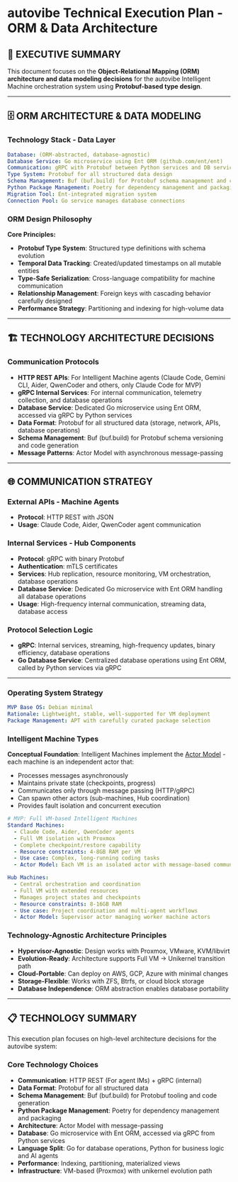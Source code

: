 # autovibe Technical Execution Plan - ORM & Data Architecture

## 🎯 EXECUTIVE SUMMARY

This document focuses on the **Object-Relational Mapping (ORM) architecture and data modeling decisions** for the autovibe Intelligent Machine orchestration system using **Protobuf-based type design**.

---

## 🗄️ ORM ARCHITECTURE & DATA MODELING

### Technology Stack - Data Layer
```yaml
Database: (ORM-abstracted, database-agnostic)
Database Service: Go microservice using Ent ORM (github.com/ent/ent)
Communication: gRPC with Protobuf between Python services and DB service
Type System: Protobuf for all structured data design
Schema Management: Buf (buf.build) for Protobuf schema management and code generation
Python Package Management: Poetry for dependency management and packaging
Migration Tool: Ent-integrated migration system
Connection Pool: Go service manages database connections
```

### ORM Design Philosophy

**Core Principles:**
- **Protobuf Type System**: Structured type definitions with schema evolution
- **Temporal Data Tracking**: Created/updated timestamps on all mutable entities
- **Type-Safe Serialization**: Cross-language compatibility for machine communication
- **Relationship Management**: Foreign keys with cascading behavior carefully designed
- **Performance Strategy**: Partitioning and indexing for high-volume data
---

## 🏗️ TECHNOLOGY ARCHITECTURE DECISIONS

### Communication Protocols
- **HTTP REST APIs**: For Intelligent Machine agents (Claude Code, Gemini CLI, Aider, QwenCoder and others, only Claude Code for MVP)
- **gRPC Internal Services**: For internal communication, telemetry collection, and database operations
- **Database Service**: Dedicated Go microservice using Ent ORM, accessed via gRPC by Python services
- **Data Format**: Protobuf for all structured data (storage, network, APIs, database operations)
- **Schema Management**: Buf (buf.build) for Protobuf schema versioning and code generation
- **Message Patterns**: Actor Model with asynchronous message-passing

---

## 🌐 COMMUNICATION STRATEGY

### External APIs - Machine Agents
- **Protocol**: HTTP REST with JSON
- **Usage**: Claude Code, Aider, QwenCoder agent communication

### Internal Services - Hub Components  
- **Protocol**: gRPC with binary Protobuf
- **Authentication**: mTLS certificates
- **Services**: Hub replication, resource monitoring, VM orchestration, database operations
- **Database Service**: Dedicated Go microservice with Ent ORM handling all database operations
- **Usage**: High-frequency internal communication, streaming data, database access

### Protocol Selection Logic
- **gRPC**: Internal services, streaming, high-frequency updates, binary efficiency, database operations
- **Go Database Service**: Centralized database operations using Ent ORM, called by Python services via gRPC

---

### Operating System Strategy
```yaml
MVP Base OS: Debian minimal 
Rationale: Lightweight, stable, well-supported for VM deployment
Package Management: APT with carefully curated package selection
```

### Intelligent Machine Types

**Conceptual Foundation**: Intelligent Machines implement the [Actor Model](https://en.wikipedia.org/wiki/Actor_model) - each machine is an independent actor that:
- Processes messages asynchronously 
- Maintains private state (checkpoints, progress)
- Communicates only through message passing (HTTP/gRPC)
- Can spawn other actors (sub-machines, Hub coordination)
- Provides fault isolation and concurrent execution

```yaml
# MVP: Full VM-based Intelligent Machines  
Standard Machines:
  - Claude Code, Aider, QwenCoder agents
  - Full VM isolation with Proxmox
  - Complete checkpoint/restore capability
  - Resource constraints: 4-8GB RAM per VM
  - Use case: Complex, long-running coding tasks
  - Actor Model: Each VM is an isolated actor with message-based communication

Hub Machines:
  - Central orchestration and coordination
  - Full VM with extended resources
  - Manages project states and checkpoints
  - Resource constraints: 8-16GB RAM
  - Use case: Project coordination and multi-agent workflows
  - Actor Model: Supervisor actor managing worker machine actors
```

### Technology-Agnostic Architecture Principles
- **Hypervisor-Agnostic**: Design works with Proxmox, VMware, KVM/libvirt
- **Evolution-Ready**: Architecture supports Full VM → Unikernel transition path
- **Cloud-Portable**: Can deploy on AWS, GCP, Azure with minimal changes  
- **Storage-Flexible**: Works with ZFS, Btrfs, or cloud block storage
- **Database Independence**: ORM abstraction enables database portability

---


## 📋 TECHNOLOGY SUMMARY

This execution plan focuses on high-level architecture decisions for the autovibe system:

### Core Technology Choices
- **Communication**: HTTP REST (For agent IMs) + gRPC (internal) 
- **Data Format**: Protobuf for all structured data
- **Schema Management**: Buf (buf.build) for Protobuf tooling and code generation
- **Python Package Management**: Poetry for dependency management and packaging
- **Architecture**: Actor Model with message-passing
- **Database**: Go microservice with Ent ORM, accessed via gRPC from Python services
- **Language Split**: Go for database operations, Python for business logic and AI agents
- **Performance**: Indexing, partitioning, materialized views
- **Infrastructure**: VM-based (Proxmox) with unikernel evolution path